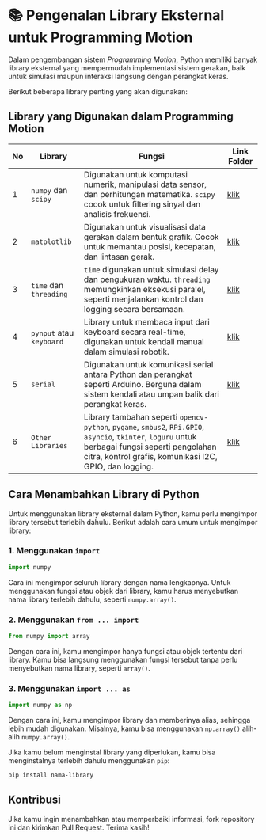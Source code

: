 # 📚 Pengenalan Library Eksternal untuk Programming Motion

Dalam pengembangan sistem *Programming Motion*, Python memiliki banyak library eksternal yang mempermudah implementasi sistem gerakan, baik untuk simulasi maupun interaksi langsung dengan perangkat keras.

Berikut beberapa library penting yang akan digunakan:

## Library yang Digunakan dalam Programming Motion

| No  | Library                  | Fungsi                                                                                                                                                                                                      | Link Folder                  |
| --- | ------------------------ | ----------------------------------------------------------------------------------------------------------------------------------------------------------------------------------------------------------- | ---------------------------- |
| 1   | `numpy` dan `scipy`      | Digunakan untuk komputasi numerik, manipulasi data sensor, dan perhitungan matematika. `scipy` cocok untuk filtering sinyal dan analisis frekuensi.                                                         | [klik](/01_numpy_scipy/)     |
| 2   | `matplotlib`             | Digunakan untuk visualisasi data gerakan dalam bentuk grafik. Cocok untuk memantau posisi, kecepatan, dan lintasan gerak.                                                                                   | [klik](/02_matplotlib/)      |
| 3   | `time` dan `threading`   | `time` digunakan untuk simulasi delay dan pengukuran waktu. `threading` memungkinkan eksekusi paralel, seperti menjalankan kontrol dan logging secara bersamaan.                                            | [klik](/03_time_threading/)  |
| 4   | `pynput` atau `keyboard` | Library untuk membaca input dari keyboard secara real-time, digunakan untuk kendali manual dalam simulasi robotik.                                                                                          | [klik](/04_pynput_keyboard/) |
| 5   | `serial`                 | Digunakan untuk komunikasi serial antara Python dan perangkat seperti Arduino. Berguna dalam sistem kendali atau umpan balik dari perangkat keras.                                                          | [klik](/05_serial/)          |
| 6   | `Other Libraries`        | Library tambahan seperti `opencv-python`, `pygame`, `smbus2`, `RPi.GPIO`, `asyncio`, `tkinter`, `loguru` untuk berbagai fungsi seperti pengolahan citra, kontrol grafis, komunikasi I2C, GPIO, dan logging. | [klik](/06_other_libraries/) |

## Cara Menambahkan Library di Python

Untuk menggunakan library eksternal dalam Python, kamu perlu mengimpor library tersebut terlebih dahulu. Berikut adalah cara umum untuk mengimpor library:

### 1. Menggunakan `import`
```python
import numpy
```
Cara ini mengimpor seluruh library dengan nama lengkapnya. Untuk menggunakan fungsi atau objek dari library, kamu harus menyebutkan nama library terlebih dahulu, seperti `numpy.array()`.

### 2. Menggunakan `from ... import`
```python
from numpy import array
```
Dengan cara ini, kamu mengimpor hanya fungsi atau objek tertentu dari library. Kamu bisa langsung menggunakan fungsi tersebut tanpa perlu menyebutkan nama library, seperti `array()`.

### 3. Menggunakan `import ... as`
```python
import numpy as np
```
Dengan cara ini, kamu mengimpor library dan memberinya alias, sehingga lebih mudah digunakan. Misalnya, kamu bisa menggunakan `np.array()` alih-alih `numpy.array()`.

Jika kamu belum menginstal library yang diperlukan, kamu bisa menginstalnya terlebih dahulu menggunakan `pip`:
```bash
pip install nama-library
```

## Kontribusi

Jika kamu ingin menambahkan atau memperbaiki informasi, fork repository ini dan kirimkan Pull Request. Terima kasih!